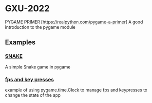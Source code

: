 # GXU-2022


PYGAME PRIMER [https://realpython.com/pygame-a-primer]
A good introduction to the pygame module

## Examples
### [SNAKE](https://www.edureka.co/blog/snake-game-with-pygame)
A simple Snake game in pygame

### [fps and key presses](https://github.com/nftrl/GXU-2022/blob/main/vandmand.py)
example of using pygame.time.Clock to manage fps and keypresses to change the state of the app
